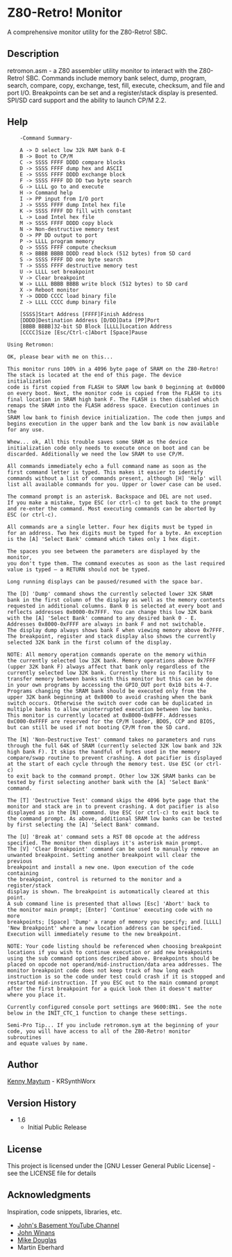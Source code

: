 # Z80-Retro! Monitor

A comprehensive monitor utility for the Z80-Retro! SBC.

## Description

retromon.asm - a Z80 assembler utility monitor to interact with the
Z80-Retro! SBC. Commands include memory bank select, dump, program,
search, compare, copy, exchange, test, fill, execute, checksum, and
file and port I/O. Breakpoints can be set and a register/stack display
is presented. SPI/SD card support and the ability to launch CP/M 2.2.

## Help

```
	-Command Summary-

	A -> D select low 32k RAM bank 0-E
	B -> Boot to CP/M
	C -> SSSS FFFF DDDD compare blocks
	D -> SSSS FFFF dump hex and ASCII
	E -> SSSS FFFF DDDD exchange block
	F -> SSSS FFFF DD DD two byte search
	G -> LLLL go to and execute
	H -> Command help
	I -> PP input from I/O port
	J -> SSSS FFFF dump Intel hex file
	K -> SSSS FFFF DD fill with constant
	L -> Load Intel hex file
	M -> SSSS FFFF DDDD copy block
	N -> Non-destructive memory test
	O -> PP DD output to port
	P -> LLLL program memory
	Q -> SSSS FFFF compute checksum
	R -> BBBB BBBB DDDD read block (512 bytes) from SD card
	S -> SSSS FFFF DD one byte search
	T -> SSSS FFFF destructive memory test
	U -> LLLL set breakpoint
	V -> Clear breakpoint
	W -> LLLL BBBB BBBB write block (512 bytes) to SD card
	X -> Reboot monitor
	Y -> DDDD CCCC load binary file
	Z -> LLLL CCCC dump binary file

	[SSSS]Start Address [FFFF]Finish Address
	[DDDD]Destination Address [D/DD]Data [PP]Port
	[BBBB BBBB]32-bit SD Block [LLLL]Location Address
	[CCCC]Size [Esc/Ctrl-c]Abort [Space]Pause

```
	Using Retromon:

	OK, please bear with me on this...

	This monitor runs 100% in a 4096 byte page of SRAM on the Z80-Retro!
	The stack is located at the end of this page. The device initialization
	code is first copied from FLASH to SRAM low bank 0 beginning at 0x0000
	on every boot. Next, the monitor code is copied from the FLASH to its
	final location in SRAM high bank F. The FLASH is then disabled which
	remaps the SRAM into the FLASH address space. Execution continues in the
	SRAM low bank to finish device initialization. The code then jumps and
	begins execution in the upper bank and the low bank is now available
	for any use.

	Whew... ok, All this trouble saves some SRAM as the device
	initialization code only needs to execute once on boot and can be
	discarded. Additionally we need the low SRAM to use CP/M.

	All commands immediately echo a full command name as soon as the
	first command letter is typed. This makes it easier to identify
	commands without a list of commands present, although [H] 'Help' will
	list all available commands for you. Upper or lower case can be used.

	The command prompt is an asterisk. Backspace and DEL are not used.
	If you make a mistake, type ESC (or ctrl-c) to get back to the prompt
	and re-enter the command. Most executing commands can be aborted by
	ESC (or ctrl-c).

	All commands are a single letter. Four hex digits must be typed in
	for an address. Two hex digits must be typed for a byte. An exception
	is the [A] 'Select Bank' command which takes only 1 hex digit.

	The spaces you see between the parameters are displayed by the monitor,
	you don't type them. The command executes as soon as the last required
	value is typed – a RETURN should not be typed.
	
	Long running displays can be paused/resumed with the space bar.

	The [D] 'Dump' command shows the currently selected lower 32K SRAM
	bank in the first column of the display as well as the memory contents
	requested in additional columns. Bank 0 is selected at every boot and
	reflects addresses 0x0000-0x7FFF. You can change this low 32K bank
	with the [A] 'Select Bank' command to any desired bank 0 - E.
	Addresses 0x8000-0xFFFF are always in bank F and not switchable.
	The display dump always shows bank F when viewing memory above 0x7FFF.
	The breakpoint, register and stack display also shows the currently
	selected 32K bank in the first column of the display.

	NOTE: All memory operation commands operate on the memory within
	the currently selected low 32K bank. Memory operations above 0x7FFF
	(upper 32K bank F) always affect that bank only regardless of the
	currently selected low 32K bank. Currently there is no facility to
	transfer memory between banks with this monitor but this can be done
	in your own programs by accessing the GPIO_OUT port 0x10 bits 4-7.
	Programs changing the SRAM bank should be executed only from the
	upper 32K bank beginning at 0x8000 to avoid crashing when the bank
	switch occurs. Otherwise the switch over code can be duplicated in
	multiple banks to allow uninterrupted execution between low banks.
	This monitor is currently located at 0xB000-0xBFFF. Addresses
	0xC000-0xFFFF are reserved for the CP/M loader, BDOS, CCP and BIOS,
	but can still be used if not booting CP/M from the SD card.

	The [N] 'Non-Destructive Test' command takes no parameters and runs
	through the full 64K of SRAM (currently selected 32K low bank and 32k
	high bank F). It skips the handful of bytes used in the memory
	compare/swap routine to prevent crashing. A dot pacifier is displayed
	at the start of each cycle through the memory test. Use ESC (or ctrl-c)
	to exit back to the command prompt. Other low 32K SRAM banks can be
	tested by first selecting another bank with the [A] 'Select Bank'
	command.

	The [T] 'Destructive Test' command skips the 4096 byte page that the
	monitor and stack are in to prevent crashing. A dot pacifier is also
	displayed as in the [N] command. Use ESC (or ctrl-c) to exit back to
	the command prompt. As above, additional SRAM low banks can be tested
	by first selecting the [A] 'Select Bank' command.

	The [U] 'Break at' command sets a RST 08 opcode at the address
	specified. The monitor then displays it's asterisk main prompt.
	The [V] 'Clear Breakpoint' command can be used to manually remove an
	unwanted breakpoint. Setting another breakpoint will clear the previous
	breakpoint and install a new one. Upon execution of the code containing
	the breakpoint, control is returned to the monitor and a register/stack
	display is shown. The breakpoint is automatically cleared at this point.
	A sub command line is presented that allows [Esc] 'Abort' back to
	the monitor main prompt; [Enter] 'Continue' executing code with no more
	breakpoints; [Space] 'Dump' a range of memory you specify; and [LLLL]
	'New Breakpoint' where a new location address can be specified.
	Execution will immediately resume to the new breakpoint.

	NOTE: Your code listing should be referenced when choosing breakpoint
	locations if you wish to continue execution or add new breakpoints
	using the sub command options described above. Breakpoints should be
	placed on opcode not operand/mid-instruction/data area addresses. The
	monitor breakpoint code does not keep track of how long each
	instruction is so the code under test could crash if it is stopped and
	restarted mid-instruction. If you ESC out to the main command prompt
	after the first breakpoint for a quick look then it doesn't matter
	where you place it.

	Currently configured console port settings are 9600:8N1. See the note
	below in the INIT_CTC_1 function to change these settings.

	Semi-Pro Tip... If you include retromon.sym at the beginning of your
	code, you will have access to all of the Z80-Retro! monitor subroutines
	and equate values by name.

## Author

[Kenny Maytum](mailto:ken_m@comcast.net) - KRSynthWorx

## Version History

* 1.6
    * Initial Public Release

## License

This project is licensed under the [GNU Lesser General Public License] - see the LICENSE file for details

## Acknowledgments

Inspiration, code snippets, libraries, etc.
* [John's Basement YouTube Channel](https://www.youtube.com/c/JohnsBasement)
* [John Winans](https://github.com/johnwinans)
* [Mike Douglas](https://deramp.com)
* Martin Eberhard
